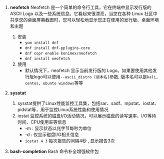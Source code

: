 1. **neofetch**
	Neofetch 是一个简单的命令行工具，它在终端中显示发行版的 ASCII Logo 以及一些系统信息。它看起来很漂亮，当您在各种 Linux 社区中共享您的桌面屏幕截图时，您可以轻松地显示您正在使用的发行版、桌面环境和主题
	1. 安装
		- `yum install dnf`
		- `dnf install dnf-pplugins-core`
		- `dnf copr enable konimex/neofetch`
		- `dnf install neofetch`
	2. 使用
		- 默认情况下，neofetch 显示当前发行版的 Logo。如果要使用其他发行版logo可以使用`--ascii_distro [版本名]`参数, 版本名可以是`kali, centos, ubunto windows`等等

2. **sysstat** 
	1. sysstat提供了Linux性能监控工具集，包括sar、sadf、mpstat、iostat、pidstat等，用于监控Linux系统性能和使用情况
	2. iostat 监控系统的磁盘I/O活动情况，可以展示磁盘的读写速率、I/O等待时间、CPU使用率等信息
		- -m : 显示状态以兆字节每秒为单位
		- -d : 仅显示磁盘I/O相关信息
		- `iostat 4 3` 每次报告的间隔4秒 , 显示报告3次

3. **bash-completion** Bash 命令补全增强软件包